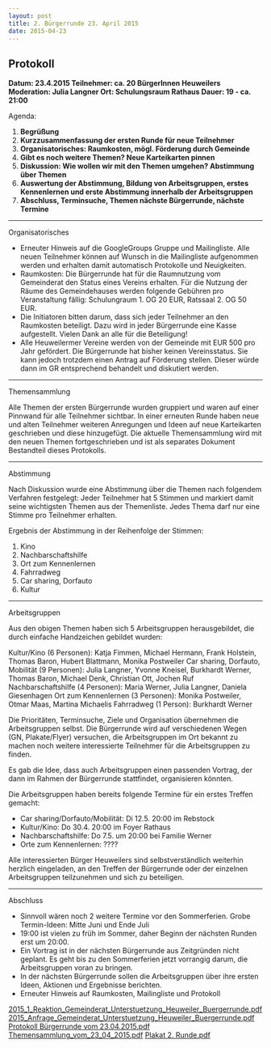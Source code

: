 ```yaml
---
layout: post
title: 2. Bürgerrunde 23. April 2015
date: 2015-04-23
---
```



## Protokoll

**Datum: 23.4.2015
Teilnehmer: ca. 20 BürgerInnen Heuweilers
Moderation: Julia Langner
Ort: Schulungsraum Rathaus
Dauer: 19 - ca. 21:00**
 
Agenda:

1. **Begrüßung**
2. **Kurzzusammenfassung der ersten Runde für neue Teilnehmer**
3. **Organisatorisches: Raumkosten, mögl. Förderung durch Gemeinde**
4. **Gibt es noch weitere Themen? Neue Karteikarten pinnen**
5. **Diskussion: Wie wollen wir mit den Themen umgehen? Abstimmung über Themen**
6. **Auswertung der Abstimmung, Bildung von Arbeitsgruppen, erstes Kennenlernen und erste Abstimmung innerhalb der Arbeitsgruppen**
7. **Abschluss, Terminsuche, Themen nächste Bürgerrunde, nächste Termine**

<hr>

Organisatorisches

* Erneuter Hinweis auf die GoogleGroups Gruppe und Mailingliste. Alle neuen Teilnehmer können auf Wunsch in die Mailingliste aufgenommen werden und erhalten damit automatisch Protokolle und Neuigkeiten.
* Raumkosten: Die Bürgerrunde hat für die Raumnutzung vom Gemeinderat den Status eines Vereins erhalten. Für die Nutzung der Räume des Gemeindehauses werden folgende Gebühren pro Veranstaltung fällig: Schulungraum 1. OG 20 EUR, Ratssaal 2. OG 50 EUR.
* Die Initiatoren bitten darum, dass sich jeder Teilnehmer an den Raumkosten beteiligt. Dazu wird in jeder Bürgerrunde eine Kasse aufgestellt. Vielen Dank an alle für die Beteiligung! 
* Alle Heuweilermer Vereine werden von der Gemeinde mit EUR 500 pro Jahr gefördert. Die Bürgerrunde hat bisher keinen Vereinsstatus. Sie kann jedoch trotzdem einen Antrag auf Förderung stellen. Dieser würde dann im GR entsprechend behandelt und diskutiert werden.

<hr>

Themensammlung

Alle Themen der ersten Bürgerrunde wurden gruppiert und waren auf einer Pinnwand für alle Teilnehmer sichtbar.
In einer erneuten Runde haben neue und alten Teilnehmer weiteren Anregungen und Ideen auf neue Karteikarten geschrieben und diese hinzugefügt.
Die aktuelle Themensammlung wird mit den neuen Themen fortgeschrieben und ist als separates Dokument Bestandteil dieses Protokolls.

<hr>

Abstimmung

Nach Diskussion wurde eine Abstimmung über die Themen nach folgendem Verfahren festgelegt: Jeder Teilnehmer hat 5 Stimmen und markiert damit seine wichtigsten Themen aus der Themenliste. Jedes Thema darf nur eine Stimme pro Teilnehmer erhalten.

Ergebnis der Abstimmung in der Reihenfolge der Stimmen:

1. Kino
2. Nachbarschaftshilfe
3. Ort zum Kennenlernen
4. Fahrradweg
5. Car sharing, Dorfauto
6. Kultur

<hr>

Arbeitsgruppen 

Aus den obigen Themen haben sich 5 Arbeitsgruppen herausgebildet, die durch einfache Handzeichen gebildet wurden:

Kultur/Kino (6 Personen): Katja Fimmen, Michael Hermann, Frank Holstein, Thomas Baron, Hubert Blattmann, Monika Postweiler
Car sharing, Dorfauto, Mobilität (9 Personen): Julia Langner, Yvonne Kneisel, Burkhardt Werner, Thomas Baron, Michael Denk, Christian Ott, Jochen Ruf
Nachbarschaftshilfe (4 Personen): Maria Werner, Julia Langner, Daniela Giesenhagen
Ort zum Kennenlernen (3 Personen): Monika Postweiler, Otmar Maas, Martina Michaelis
Fahrradweg (1 Person): Burkhardt Werner

Die Prioritäten, Terminsuche, Ziele und Organisation übernehmen die Arbeitsgruppen selbst.
Die Bürgerrunde wird auf verschiedenen Wegen (GN, Plakate/Flyer) versuchen, die Arbeitsgruppen im Ort bekannt zu machen noch weitere interessierte Teilnehmer für die Arbeitsgruppen zu finden.

Es gab die Idee, dass auch Arbeitsgruppen einen passenden Vortrag, der dann im Rahmen der Bürgerrunde stattfindet, organisieren könnten.

Die Arbeitsgruppen haben bereits folgende Termine für ein erstes Treffen gemacht:

* Car sharing/Dorfauto/Mobilität: Di 12.5. 20:00 im Rebstock
* Kultur/Kino: Do 30.4. 20:00 im Foyer Rathaus
* Nachbarschaftshilfe: Do 7.5. um 20:00 bei Familie Werner
* Orte zum Kennenlernen: ????

Alle interessierten Bürger Heuweilers sind selbstverständlich weiterhin herzlich eingeladen, an den Treffen der Bürgerrunde oder der einzelnen Arbeitsgruppen teilzunehmen und sich zu beteiligen.

<hr>

Abschluss

* Sinnvoll wären noch 2 weitere Termine vor den Sommerferien. Grobe Termin-Ideen: Mitte Juni und Ende Juli
* 19:00 ist vielen zu früh im Sommer, daher Beginn der nächsten Runden erst um 20:00.
* Ein Vortrag ist in der nächsten Bürgerrunde aus Zeitgründen nicht geplant. Es geht bis zu den Sommerferien jetzt vorrangig darum, die Arbeitsgruppen voran zu bringen.
* In der nächsten Bürgerrunde sollen die Arbeitsgruppen über ihre ersten Ideen, Aktionen und Ergebnisse berichten.
* Erneuter Hinweis auf Raumkosten, Mailingliste und Protokoll

[2015_1_Reaktion_Gemeinderat_Unterstuetzung_Heuweiler_Buergerrunde.pdf](assets/pdfs/2015_1_Reaktion_Gemeinderat_Unterstuetzung_Heuweiler_Buergerrunde.pdf)
[2015_Anfrage_Gemeinderat_Unterstuetzung_Heuweiler_Buergerrunde.pdf](assets/pdfs/2015_Anfrage_Gemeinderat_Unterstuetzung_Heuweiler_Buergerrunde.pdf)
[Protokoll Bürgerrunde vom 23.04.2015.pdf](assets/pdfs/Protokoll%20B%C3%BCrgerrunde%20vom%2023.04.2015.pdf)
[Themensammlung_vom_23_04_2015.pdf](assets/pdfs/Themensammlung_vom_23_04_2015.pdf)
[Plakat 2. Runde.pdf](assets/pdfs/Plakat%202.%20Runde.pdf)
